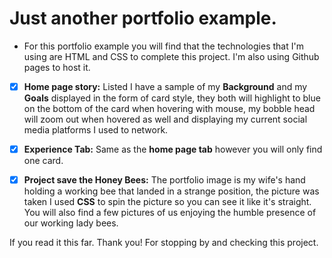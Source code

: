 # Just another portfolio example.

- For this portfolio example you will find that the technologies that I'm using
  are HTML and CSS to complete this project. I'm also using Github pages to host
  it.

* [x] **Home page story:** Listed I have a sample of my **Background** and my
      **Goals** displayed in the form of card style, they both will highlight to
      blue on the bottom of the card when hovering with mouse, my bobble head
      will zoom out when hovered as well and displaying my current social media
      platforms I used to network.

* [x] **Experience Tab:** Same as the **home page tab** however you will only
      find one card.

* [x] **Project save the Honey Bees:** The portfolio image is my wife's hand
      holding a working bee that landed in a strange position, the picture was
      taken I used **CSS** to spin the picture so you can see it like it's
      straight. You will also find a few pictures of us enjoying the humble
      presence of our working lady bees.

If you read it this far. Thank you! For stopping by and checking this project.
